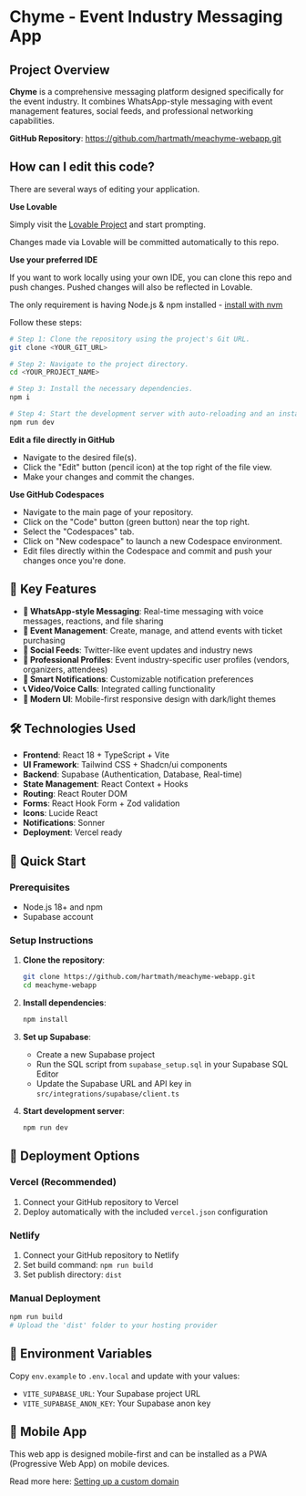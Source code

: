 # Chyme - Event Industry Messaging App

## Project Overview

**Chyme** is a comprehensive messaging platform designed specifically for the event industry. It combines WhatsApp-style messaging with event management features, social feeds, and professional networking capabilities.

**GitHub Repository**: https://github.com/hartmath/meachyme-webapp.git

## How can I edit this code?

There are several ways of editing your application.

**Use Lovable**

Simply visit the [Lovable Project](https://lovable.dev/projects/583aaa4b-c7b4-4cf3-bcfb-c7db9446eb5e) and start prompting.

Changes made via Lovable will be committed automatically to this repo.

**Use your preferred IDE**

If you want to work locally using your own IDE, you can clone this repo and push changes. Pushed changes will also be reflected in Lovable.

The only requirement is having Node.js & npm installed - [install with nvm](https://github.com/nvm-sh/nvm#installing-and-updating)

Follow these steps:

```sh
# Step 1: Clone the repository using the project's Git URL.
git clone <YOUR_GIT_URL>

# Step 2: Navigate to the project directory.
cd <YOUR_PROJECT_NAME>

# Step 3: Install the necessary dependencies.
npm i

# Step 4: Start the development server with auto-reloading and an instant preview.
npm run dev
```

**Edit a file directly in GitHub**

- Navigate to the desired file(s).
- Click the "Edit" button (pencil icon) at the top right of the file view.
- Make your changes and commit the changes.

**Use GitHub Codespaces**

- Navigate to the main page of your repository.
- Click on the "Code" button (green button) near the top right.
- Select the "Codespaces" tab.
- Click on "New codespace" to launch a new Codespace environment.
- Edit files directly within the Codespace and commit and push your changes once you're done.

## 🚀 Key Features

- **💬 WhatsApp-style Messaging**: Real-time messaging with voice messages, reactions, and file sharing
- **📅 Event Management**: Create, manage, and attend events with ticket purchasing
- **📱 Social Feeds**: Twitter-like event updates and industry news
- **👥 Professional Profiles**: Event industry-specific user profiles (vendors, organizers, attendees)
- **🔔 Smart Notifications**: Customizable notification preferences
- **📞 Video/Voice Calls**: Integrated calling functionality
- **🎨 Modern UI**: Mobile-first responsive design with dark/light themes

## 🛠️ Technologies Used

- **Frontend**: React 18 + TypeScript + Vite
- **UI Framework**: Tailwind CSS + Shadcn/ui components
- **Backend**: Supabase (Authentication, Database, Real-time)
- **State Management**: React Context + Hooks
- **Routing**: React Router DOM
- **Forms**: React Hook Form + Zod validation
- **Icons**: Lucide React
- **Notifications**: Sonner
- **Deployment**: Vercel ready

## 🚀 Quick Start

### Prerequisites
- Node.js 18+ and npm
- Supabase account

### Setup Instructions

1. **Clone the repository**:
   ```bash
   git clone https://github.com/hartmath/meachyme-webapp.git
   cd meachyme-webapp
   ```

2. **Install dependencies**:
   ```bash
   npm install
   ```

3. **Set up Supabase**:
   - Create a new Supabase project
   - Run the SQL script from `supabase_setup.sql` in your Supabase SQL Editor
   - Update the Supabase URL and API key in `src/integrations/supabase/client.ts`

4. **Start development server**:
   ```bash
   npm run dev
   ```

## 🚀 Deployment Options

### Vercel (Recommended)
1. Connect your GitHub repository to Vercel
2. Deploy automatically with the included `vercel.json` configuration

### Netlify
1. Connect your GitHub repository to Netlify
2. Set build command: `npm run build`
3. Set publish directory: `dist`

### Manual Deployment
```bash
npm run build
# Upload the 'dist' folder to your hosting provider
```

## 🔧 Environment Variables

Copy `env.example` to `.env.local` and update with your values:
- `VITE_SUPABASE_URL`: Your Supabase project URL
- `VITE_SUPABASE_ANON_KEY`: Your Supabase anon key

## 📱 Mobile App

This web app is designed mobile-first and can be installed as a PWA (Progressive Web App) on mobile devices.

Read more here: [Setting up a custom domain](https://docs.lovable.dev/tips-tricks/custom-domain#step-by-step-guide)
